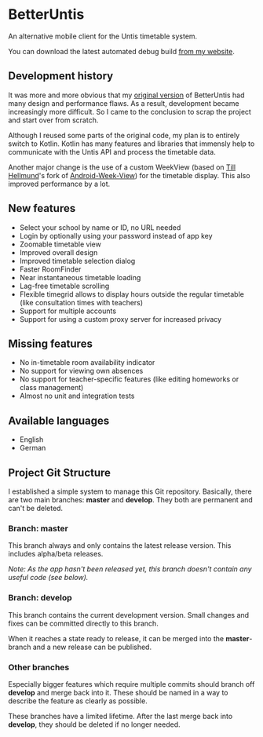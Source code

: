 # BetterUntis
An alternative mobile client for the Untis timetable system.

You can download the latest automated debug build [from my website](https://sapuseven.com/app/BetterUntis).

## Development history
It was more and more obvious that my [original version](https://github.com/SapuSeven/BetterUntis-Legacy) of BetterUntis had many design and performance flaws.
As a result, development became increasingly more difficult.
So I came to the conclusion to scrap the project and start over from scratch.

Although I reused some parts of the original code, my plan is to entirely switch to Kotlin.
Kotlin has many features and libraries that immensly help to communicate with the Untis API and process the timetable data.

Another major change is the use of a custom WeekView (based on [Till Hellmund](https://github.com/thellmund)'s fork of [Android-Week-View](https://github.com/alamkanak/Android-Week-View)) for the timetable display. This also improved performance by a lot.

## New features
- Select your school by name or ID, no URL needed
- Login by optionally using your password instead of app key
- Zoomable timetable view
- Improved overall design
- Improved timetable selection dialog
- Faster RoomFinder
- Near instantaneous timetable loading
- Lag-free timetable scrolling
- Flexible timegrid allows to display hours outside the regular timetable (like consultation times with teachers)
- Support for multiple accounts
- Support for using a custom proxy server for increased privacy

## Missing features
- No in-timetable room availability indicator
- No support for viewing own absences
- No support for teacher-specific features (like editing homeworks or class management)
- Almost no unit and integration tests

## Available languages
- English
- German

## Project Git Structure
I established a simple system to manage this Git repository.
Basically, there are two main branches: **master** and **develop**. They both are permanent and can't be deleted.

### Branch: master
This branch always and only contains the latest release version. This includes alpha/beta releases.

_Note: As the app hasn't been released yet, this branch doesn't contain any useful code (see below)._

### Branch: develop
This branch contains the current development version. Small changes and fixes can be committed directly to this branch.

When it reaches a state ready to release, it can be merged into the **master**-branch and a new release can be published.

### Other branches
Especially bigger features which require multiple commits should branch off **develop** and merge back into it. These should be named in a way to describe the feature as clearly as possible.

These branches have a limited lifetime. After the last merge back into **develop**, they should be deleted if no longer needed.
